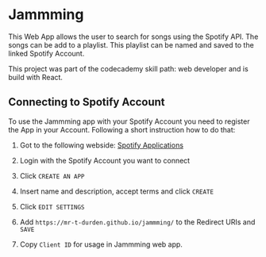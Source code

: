 # Jammming

This Web App allows the user to search for songs using the Spotify API. The songs can be add to a playlist. This playlist can be named and saved to the linked Spotify Account.

This project was part of the codecademy skill path: web developer and is build with React.

## Connecting to Spotify Account

To use the Jammming app with your Spotify Account you need to register the App in your Account. Following a short instruction how to do that:

1. Got to the following webside: [Spotify Applications](https://developer.spotify.com/my-applications/#!/applications)

2. Login with the Spotify Account you want to connect

3. Click `CREATE AN APP`

4. Insert name and description, accept terms and click `CREATE`

5. Click `EDIT SETTINGS`

6. Add `https://mr-t-durden.github.io/jammming/` to the Redirect URIs and `SAVE`

7. Copy `Client ID` for usage in Jammming web app.